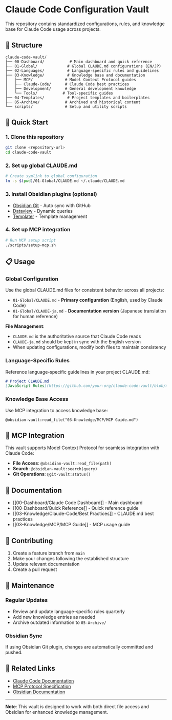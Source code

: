 # Claude Code Configuration Vault

This repository contains standardized configurations, rules, and knowledge base for Claude Code usage across projects.

## 📁 Structure

```
claude-code-vault/
├── 00-Dashboard/           # Main dashboard and quick reference
├── 01-Global/             # Global CLAUDE.md configurations (EN/JP)
├── 02-Languages/          # Language-specific rules and guidelines
├── 03-Knowledge/          # Knowledge base and documentation
│   ├── MCP/              # Model Context Protocol guides
│   ├── Claude-Code/      # Claude Code best practices
│   ├── Development/      # General development knowledge
│   └── Tools/           # Tool-specific guides
├── 04-Templates/          # Project templates and boilerplates
├── 05-Archive/           # Archived and historical content
└── scripts/              # Setup and utility scripts
```

## 🚀 Quick Start

### 1. Clone this repository
```bash
git clone <repository-url>
cd claude-code-vault
```

### 2. Set up global CLAUDE.md
```bash
# Create symlink to global configuration
ln -s $(pwd)/01-Global/CLAUDE.md ~/.claude/CLAUDE.md
```

### 3. Install Obsidian plugins (optional)
- [Obsidian Git](https://github.com/denolehov/obsidian-git) - Auto sync with GitHub
- [Dataview](https://github.com/blacksmithgu/obsidian-dataview) - Dynamic queries
- [Templater](https://github.com/SilentVoid13/Templater) - Template management

### 4. Set up MCP integration
```bash
# Run MCP setup script
./scripts/setup-mcp.sh
```

## 📋 Usage

### Global Configuration
Use the global CLAUDE.md files for consistent behavior across all projects:
- `01-Global/CLAUDE.md` - **Primary configuration** (English, used by Claude Code)
- `01-Global/CLAUDE-ja.md` - **Documentation version** (Japanese translation for human reference)

**File Management**:
- `CLAUDE.md` is the authoritative source that Claude Code reads
- `CLAUDE-ja.md` should be kept in sync with the English version
- When updating configurations, modify both files to maintain consistency

### Language-Specific Rules
Reference language-specific guidelines in your project CLAUDE.md:
```markdown
# Project CLAUDE.md
[JavaScript Rules](https://github.com/your-org/claude-code-vault/blob/main/02-Languages/javascript-typescript.md)
```

### Knowledge Base Access
Use MCP integration to access knowledge base:
```
@obsidian-vault:read_file("03-Knowledge/MCP/MCP Guide.md")
```

## 🔧 MCP Integration

This vault supports Model Context Protocol for seamless integration with Claude Code:

- **File Access**: `@obsidian-vault:read_file(path)`
- **Search**: `@obsidian-vault:search(query)`
- **Git Operations**: `@git-vault:status()`

## 📖 Documentation

- [[00-Dashboard/Claude Code Dashboard]] - Main dashboard
- [[00-Dashboard/Quick Reference]] - Quick reference guide
- [[03-Knowledge/Claude-Code/Best Practices]] - CLAUDE.md best practices
- [[03-Knowledge/MCP/MCP Guide]] - MCP usage guide

## 🤝 Contributing

1. Create a feature branch from `main`
2. Make your changes following the established structure
3. Update relevant documentation
4. Create a pull request

## 📝 Maintenance

### Regular Updates
- Review and update language-specific rules quarterly
- Add new knowledge entries as needed
- Archive outdated information to `05-Archive/`

### Obsidian Sync
If using Obsidian Git plugin, changes are automatically committed and pushed.

## 🔗 Related Links

- [Claude Code Documentation](https://docs.anthropic.com/en/docs/claude-code)
- [MCP Protocol Specification](https://docs.anthropic.com/en/docs/claude-code/mcp)
- [Obsidian Documentation](https://help.obsidian.md/)

---

**Note**: This vault is designed to work with both direct file access and Obsidian for enhanced knowledge management.